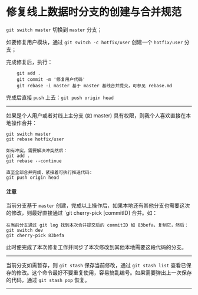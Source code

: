 # 修复线上数据时分支的创建与合并规范

`git switch master` 切换到 `master` 分支；

如要修复用户模块，通过 `git switch -c hotfix/user` 创建一个 `hotfix/user` 分支；

完成修复后，执行：

``` 
    git add .
    git commit -m '修复用户代码'
    git rebase -i master 基于 master 基线合并提交，可参见 rebase.md
```

完成后直接 `push` 上去：`git push origin head`

---

如果是个人用户或者对线上主分支 (如 master) 具有权限，则我个人喜欢直接在本地操作合并：
```git
git switch master
git rebase hotfix/user

如有冲突，需要解决冲突然后：
git add .
git rebase --continue

直至全部合并完成，紧接着可执行推送代码:
git push origin head
```

#### 注意
当前分支基于 `master` 创建，完成以上操作后，如果本地还有其他分支也需要这次的修改，则最好直接通过 `git cherry-pick [commitID] 合并。如：

```
在当前分支通过 git log 找到本次合并提交后的 commitID 如 83befa，复制它，然后：
git switch dev
git cherry-pick 83befa 
```

此时便完成了本次修复工作并同步了本次修改到其他本地需要这段代码的分支。

---

当前分支如需暂存，则 `git stash` 保存当前修改，通过 `git stash list` 查看已保存的修改。这个命令最好不要重复使用，容易搞乱编号。如果需要弹出上一次保存的代码，通过 `git stash pop` 恢复。 

---